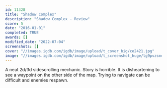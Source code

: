 ```yaml
---
id: 11328
title: "Shadow Complex"
description: "Shadow Complex - Review"
score: 5
date: "2016-01-01"
completed: TRUE
awards: []
modified_date: "2022-07-04"
screenshots: []
cover: "//images.igdb.com/igdb/image/upload/t_cover_big/co2421.jpg"
image: "//images.igdb.com/igdb/image/upload/t_screenshot_huge/lg9pvzsmccxz8syvbxfb.jpg"
---
```

A neat 2d/3d sidescrolling mechanic. Story is horrible. It is disheartening to see a waypoint on the other side of the map. Trying to navigate can be difficult and enemies respawn.